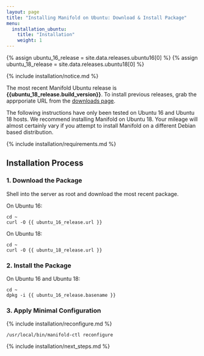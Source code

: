 ```yaml
---
layout: page
title: "Installing Manifold on Ubuntu: Download & Install Package"
menu:
  installation_ubuntu:
    title: "Installation"
    weight: 1
---
```


{% assign ubuntu_16_release = site.data.releases.ubuntu16[0] %}
{% assign ubuntu_18_release = site.data.releases.ubuntu18[0] %}

{% include installation/notice.md %}

The most recent Manifold Ubuntu release is <strong>{{ubuntu_18_release.build_version}}</strong>. To install previous releases, grab the apprporiate URL from the [downloads page](/docs/reference/downloads.html).

The following instructions have only been tested on Ubuntu 16 and Ubuntu 18 hosts. We recommend installing Manifold on Ubuntu 18. Your mileage will almost certainly vary if you attempt to install Manifold on a different Debian based distribution.

{% include installation/requirements.md %}

## Installation Process

### 1. Download the Package

Shell into the server as root and download the most recent package.

On Ubuntu 16:
``` shell
cd ~
curl -O {{ ubuntu_16_release.url }}
```

On Ubuntu 18:
``` shell
cd ~
curl -O {{ ubuntu_18_release.url }}
```

### 2. Install the Package

On Ubuntu 16 and Ubuntu 18:
``` shell
cd ~
dpkg -i {{ ubuntu_16_release.basename }}
```

### 3. Apply Minimal Configuration

{% include installation/reconfigure.md %}

``` shell
/usr/local/bin/manifold-ctl reconfigure
```

{% include installation/next_steps.md %}
